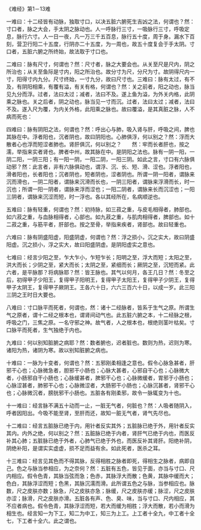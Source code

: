 《难经》第1－13难

一难曰：十二经皆有动脉，独取寸口，以决五脏六腑死生吉凶之法，何谓也？然：寸口者，脉之大会，手太阴之脉动也。人一呼脉行三寸，一吸脉行三寸，呼吸定息，脉行六寸。人一日一夜，凡一万三千五百息，脉行五十度，周于身。漏水下百刻，营卫行阳二十五度，行阴亦二十五度，为一周也，故五十度复会于手太阴。寸口者，五脏六腑之所终始，故法取于寸口也。

二难曰：脉有尺寸，何谓也？然：尺寸者，脉之大要会也。从关至尺是尺内，阴之所治也；从关至鱼际是寸内，阳之所治也。故分寸为尺，分尺为寸。故阴得尺内一寸，阳得寸内九分。尺寸终始，一寸九分，故曰尺寸也。三难曰：脉有太过，有不及，有阴阳相乘，有覆有溢，有关有格，何谓也？然：关之前者，阳之动也，脉当见九分而浮。过者，法曰太过；减者，法曰不及。遂上鱼为溢，为外关内格，此阴乘之脉也。关之后者，阴之动也，脉当见一寸而沉。过者，法曰太过；减者，法曰不及。遂入尺为覆，为内关外格，此阳乘之脉也。故曰覆溢，是其真脏之脉，人不病而死也：

四难曰：脉有阴阳之法，何谓也？然：呼出心与肺，吸入肾与肝，呼吸之间，脾也其脉在中。浮者阳也，沉者阴也，故曰阴阳也。心肺俱浮，何以别之？然：浮而大散者心也浮而短涩者肺也。肾肝俱沉，何以别之？　　然：牢而长者肝也，按之濡，举指来实者肾也。脾者中州，故其脉在中。是阴阳之法也。脉有一阴一阳，一阴二阳，一阴三阳；有一阳一阴，一阳二阴，一阳三阴。如此之言，寸口有六脉俱动邪？然：此言者，非有六脉俱动也，谓浮、沉、长、短、滑、涩也。浮者阳也，滑者阳也，长者阳也；沉者阴也，短者阴也，涩者阴也。所谓一阴一阳者，谓脉来沉而滑也，一阴二阳者，谓脉来沉滑而长也，一阴三阳者，谓脉来浮滑而长，时一沉也；所谓一阳一阴者，谓脉来浮而涩也；一阳二阴者，谓脉来长而沉涩也；一阳三阴者，谓脉来沉涩而短，时一浮也。各以其经所在，名病顺逆也。

五难曰：脉有轻重，何谓也？然：初持脉，如三菽之重，与皮毛相得者，肺部也。如六菽之重，与血脉相得者，心部也。如九菽之重，与肌肉相得者，脾部也。如十二菽之重，与筋平者，肝部也。按之至骨，举指来疾者，肾部也。故曰轻重也。

六难曰：脉有阴盛阳虚，阳盛阴虚，何谓也？然：浮之损小，沉之实大，故曰阴盛阳虚。沉之损小，浮之实大，故曰阳盛阴虚。是阴阳虚实之意也。

七难曰：经言少阳之至，乍大乍小，乍短乍长；阳明之至，浮大而短；太阳之至，洪大而长；少阴之至，紧大而长；太阴之至，紧细而长；厥阴之至，沉短而紧。此六者，是平脉那？将病脉耶？然：皆王脉也。其气以何月，各王几日？然：冬至之后，初得甲子少阳王，复得甲子阳明王，复得甲子太阳王，复得甲子少阴王，复得甲子太阴王，复得甲子厥阴王。王各六十日，六六三百六十日，以成一岁。此三阳三阴之王时日大要也。

八难曰：寸口脉平而死者，何谓也，然：诸十二经脉者，皆系于生气之原。所谓生气之原者，谓十二经之根本也，谓肾间动气也。此五脏六腑之本，十二经脉之根，呼吸之门，三焦之原。一名守邪之神。故气者，人之根本也，根绝则茎叶枯矣。寸口脉平而死者，生气独绝于内也。

九难曰：何以别知脏腑之病耶？然：数者腑也，迟者脏也。数则为热，迟则为寒。诸阳为热，诸阴为寒。故以别知脏腑之病也。

十难曰：一脉为十变者，何谓也？然：五邪刚柔相逢之意也。假令心脉急甚者，肝邪干心也；心脉微急者，胆邪干小肠也；心脉大甚者，心邪自干心也；心脉微大者，小肠邪自干小肠也；心脉缓甚者，脾邪干心也；心脉微缓者，胃邪于小肠也；心脉涩甚者，肺邪干心也；心脉微涩者，大肠邪干小肠也；心脉沉甚者，肾邪干心也；心脉微沉者，膀胱邪干小肠也。五脏各有刚柔邪，故令一脉辄变为十也。

十一难曰：经言脉不满五十动而一止，一脏无气者，何脏也？然：人吸者随阴入，呼者因阳出。今吸不能至肾，至肝而还，故知一脏无气者，肾气先尽也。

十二难曰：经言五脏脉已绝于内，用针者反实其外；五脏脉已绝于外，用针者反实其内。内外之绝，何以别之？然：五脏脉已绝于内者，肾肝气已绝于内也，而医反补其心肺；五脏脉已绝于外者，心肺气已绝于外也，而医反补其肾肝。阳绝补阴，阴绝补阳，是谓实实虚虚，损不足而益有余。如此死者，医杀之耳。

十三难曰：经言见其色而不得其脉，反得相胜之脉者即死，得相生之脉者，病即自己。色之与脉当参相应，为之奈何？然：五脏有五色，皆见于面，亦当与寸口、尺内相应。假令色青，其脉当弦而急；色赤，其脉浮大而散；色黄，其脉中缓而大；色白，其脉浮涩而短；色黑，其脉沉濡而滑。此所谓五色之与脉，当参相应也。脉数，尺之皮肤亦数；脉急，尺之皮肤亦急；脉缓，尺之皮肤亦缓；脉涩，尺之皮肤亦涩；脉滑，尺之皮肤亦滑。五脏各有声、色、臭、味，当与寸口、尺内相应，其不应者病也。假令色青，其脉浮涩而短，若大而缓为相胜；浮大而散，若小而滑为相生也。经言知一为下工，知二为中工，知三为上工。上工者十全九，中工者十全七，下工者十全六。此之谓也。

